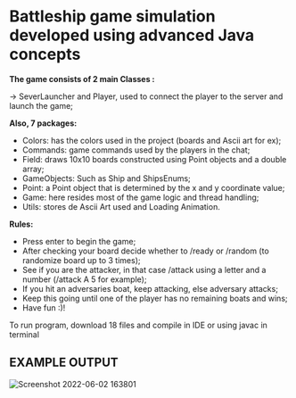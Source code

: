 # Battleship game simulation developed using advanced Java concepts

**The game consists of 2 main Classes :**

-> SeverLauncher and Player, used to connect the player to the server and launch the game;

**Also, 7 packages:**
- Colors: has the colors used in the project (boards and Ascii art for ex); 
- Commands: game commands used by the players in the chat;
- Field: draws 10x10 boards constructed using Point objects and a double array;
- GameObjects: Such as Ship and ShipsEnums;
- Point: a Point object that is determined by the x and y coordinate value;
- Game: here resides most of the game logic and thread handling;
- Utils: stores de Ascii Art used and Loading Animation.
  
**Rules:**
- Press enter to begin the game;
- After checking your board decide whether to /ready or /random (to randomize board up to 3 times); 
- See if you are the attacker, in that case /attack using a letter and a number (/attack A 5 for example);
- If you hit an adversaries boat, keep attacking, else adversary attacks;
- Keep this going until one of the player has no remaining boats and wins;
- Have fun :)!

To run program, download 18 files and compile in IDE or using javac in terminal

## EXAMPLE OUTPUT

![Screenshot 2022-06-02 163801](https://user-images.githubusercontent.com/103672168/171674503-8bb2a5f7-1402-4c07-833d-7c1a709ea338.png)



